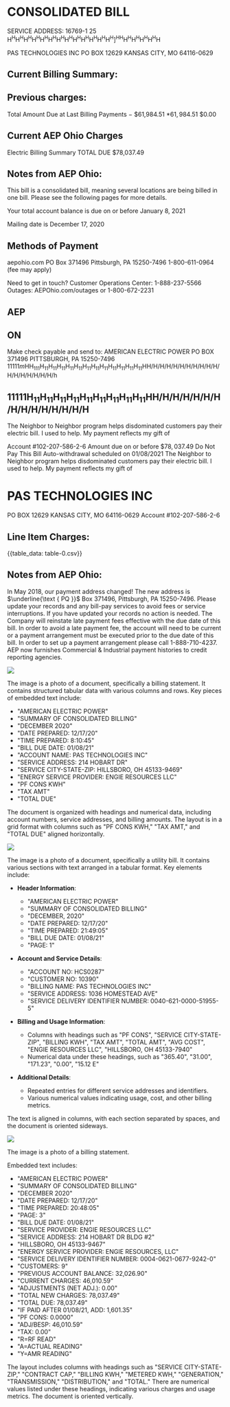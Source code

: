 # CONSOLIDATED BILL 

SERVICE ADDRESS:
16769-1 25
$\left.\mathrm{H}^{\mathrm{H}} \mathrm{H}^{\mathrm{H}} \mathrm{H}^{\mathrm{H}} \mathrm{H}^{\mathrm{H}} \mathrm{H}^{\mathrm{H}} \mathrm{H}^{\mathrm{H}} \mathrm{H}^{\mathrm{H}} \mathrm{H}^{\mathrm{H}} \mathrm{H}^{\mathrm{H}} \mathrm{H}^{\mathrm{H}} \mathrm{H}^{\mathrm{H}} \mathrm{H}^{\mathrm{H}} \mathrm{H}^{\mathrm{H}}\right]^{\mathrm{HH}} \mathrm{H}^{\mathrm{H}} \mathrm{H}^{\mathrm{H}} \mathrm{H}^{\mathrm{H}} \mathrm{H}^{\mathrm{H}} \mathrm{H}$

PAS TECHNOLOGIES INC
PO BOX 12629
KANSAS CITY, MO 64116-0629

## Current Billing Summary:

## Previous charges:

Total Amount Due at Last Billing
Payments
$-$ \$61,984.51
$* 61,984.51$
\$0.00

## Current AEP Ohio Charges

Electric Billing Summary
TOTAL DUE
\$78,037.49

## Notes from AEP Ohio:

This bill is a consolidated bill, meaning several locations are being billed in one bill. Please see the following pages for more details.

Your total account balance is due on or before January 8, 2021

Mailing date is December 17, 2020

## Methods of Payment

aepohio.com
PO Box 371496
Pittsburgh, PA 15250-7496
1-800-611-0964 (fee may apply)

Need to get in touch?
Customer Operations Center: 1-888-237-5566
Outages: AEPOhio.com/outages or 1-800-672-2231

## AEP

## ON

Make check payable and send to: AMERICAN ELECTRIC POWER PO BOX 371496
PITTSBURGH, PA 15250-7496
$11111 m \mathrm{H} \mathrm{H}_{111} \mathrm{H}_{11} \mathrm{H}_{11} \mathrm{H}_{11} \mathrm{H}_{11} \mathrm{H}_{11} \mathrm{H}_{11} \mathrm{H}_{11} \mathrm{H}_{11} \mathrm{H}_{11} \mathrm{H}_{11} \mathrm{H}_{11} \mathrm{H}_{11} \mathrm{H} \mathrm{H} / \mathrm{H} / \mathrm{H} / \mathrm{H} / \mathrm{H} / \mathrm{H} / \mathrm{H} / \mathrm{H} / \mathrm{H} / \mathrm{H} / \mathrm{H} / \mathrm{H} / \mathrm{H} / \mathrm{H} / \mathrm{H} / \mathrm{H} / \mathrm{H} / \mathrm{H} / \mathrm{h}$

## $11111 \mathrm{H}_{11} \mathrm{H}_{11} \mathrm{H}_{11} \mathrm{H}_{11} \mathrm{H}_{11} \mathrm{H}_{11} \mathrm{H}_{11} \mathrm{H}_{11} \mathrm{H}_{11} \mathrm{HH} / \mathrm{H} / \mathrm{H} / \mathrm{H} / \mathrm{H} / \mathrm{H} / \mathrm{H} / \mathrm{H} / \mathrm{H} / \mathrm{H} / \mathrm{H} / \mathrm{H} / \mathrm{H} / \mathrm{H} / \mathrm{H}$

The Neighbor to Neighbor program helps disdominated customers pay their electric bill. I used to help. My payment reflects my gift of

Account \#102-207-586-2-6
Amount due on or before $\$ 78,037.49$
Do Not Pay This Bill
Auto-withdrawal scheduled on 01/08/2021
The Neighbor to Neighbor program helps disdominated customers pay their electric bill. I used to help. My payment reflects my gift of

# PAS TECHNOLOGIES INC 

PO BOX 12629
KANSAS CITY, MO 64116-0629
Account \#102-207-586-2-6

## Line Item Charges:

{{table_data: table-0.csv}}

## Notes from AEP Ohio:

In May 2018, our payment address changed! The new address is $\underline{\text { PQ }}$ Box 371496, Pittsburgh, PA 15250-7496. Please update your records and any bill-pay services to avoid fees or service interruptions. If you have updated your records no action is needed.
The Company will reinstate late payment fees effective with the due date of this bill. In order to avoid a late payment fee, the account will need to be current or a payment arrangement must be executed prior to the due date of this bill. In order to set up a payment arrangement please call 1-888-710-4237.
AEP now furnishes Commercial \& Industrial payment histories to credit reporting agencies.

![](images/img-0.jpeg)

The image is a photo of a document, specifically a billing statement. It contains structured tabular data with various columns and rows. Key pieces of embedded text include:

- "AMERICAN ELECTRIC POWER"
- "SUMMARY OF CONSOLIDATED BILLING"
- "DECEMBER 2020"
- "DATE PREPARED: 12/17/20"
- "TIME PREPARED: 8:10:45"
- "BILL DUE DATE: 01/08/21"
- "ACCOUNT NAME: PAS TECHNOLOGIES INC"
- "SERVICE ADDRESS: 214 HOBART DR"
- "SERVICE CITY-STATE-ZIP: HILLSBORO, OH 45133-9469"
- "ENERGY SERVICE PROVIDER: ENGIE RESOURCES LLC"
- "PF CONS KWH"
- "TAX AMT"
- "TOTAL DUE"

The document is organized with headings and numerical data, including account numbers, service addresses, and billing amounts. The layout is in a grid format with columns such as "PF CONS KWH," "TAX AMT," and "TOTAL DUE" aligned horizontally.

![](images/img-1.jpeg)

The image is a photo of a document, specifically a utility bill. It contains various sections with text arranged in a tabular format. Key elements include:

- **Header Information**: 
  - "AMERICAN ELECTRIC POWER"
  - "SUMMARY OF CONSOLIDATED BILLING"
  - "DECEMBER, 2020"
  - "DATE PREPARED: 12/17/20"
  - "TIME PREPARED: 21:49:05"
  - "BILL DUE DATE: 01/08/21"
  - "PAGE: 1"

- **Account and Service Details**:
  - "ACCOUNT NO: HCS0287"
  - "CUSTOMER NO: 10390"
  - "BILLING NAME: PAS TECHNOLOGIES INC"
  - "SERVICE ADDRESS: 1036 HOMESTEAD AVE"
  - "SERVICE DELIVERY IDENTIFIER NUMBER: 0040-621-0000-51955-5"

- **Billing and Usage Information**:
  - Columns with headings such as "PF CONS", "SERVICE CITY-STATE-ZIP", "BILLING KWH", "TAX AMT", "TOTAL AMT", "AVG COST", "ENGIE RESOURCES LLC", "HILLSBORO, OH 45133-7940"
  - Numerical data under these headings, such as "365.40", "31.00", "171.23", "0.00", "15.12 E"

- **Additional Details**:
  - Repeated entries for different service addresses and identifiers.
  - Various numerical values indicating usage, cost, and other billing metrics.

The text is aligned in columns, with each section separated by spaces, and the document is oriented sideways.

![](images/img-2.jpeg)

The image is a photo of a billing statement. 

Embedded text includes:

- "AMERICAN ELECTRIC POWER"
- "SUMMARY OF CONSOLIDATED BILLING"
- "DECEMBER 2020"
- "DATE PREPARED: 12/17/20"
- "TIME PREPARED: 20:48:05"
- "PAGE: 3"
- "BILL DUE DATE: 01/08/21"
- "SERVICE PROVIDER: ENGIE RESOURCES LLC"
- "SERVICE ADDRESS: 214 HOBART DR BLDG #2"
- "HILLSBORO, OH 45133-9467"
- "ENERGY SERVICE PROVIDER: ENGIE RESOURCES, LLC"
- "SERVICE DELIVERY IDENTIFIER NUMBER: 0004-0621-0677-9242-0"
- "CUSTOMERS: 9"
- "PREVIOUS ACCOUNT BALANCE: 32,026.90"
- "CURRENT CHARGES: 46,010.59"
- "ADJUSTMENTS (NET ADJ.): 0.00"
- "TOTAL NEW CHARGES: 78,037.49"
- "TOTAL DUE: 78,037.49"
- "IF PAID AFTER 01/08/21, ADD: 1,601.35"
- "PF CONS: 0.0000"
- "ADJ/BESP: 46,010.59"
- "TAX: 0.00"
- "R=RF READ"
- "A=ACTUAL READING"
- "Y=AMR READING"

The layout includes columns with headings such as "SERVICE CITY-STATE-ZIP," "CONTRACT CAP," "BILLING KWH," "METERED KWH," "GENERATION," "TRANSMISSION," "DISTRIBUTION," and "TOTAL." There are numerical values listed under these headings, indicating various charges and usage metrics. The document is oriented vertically.
